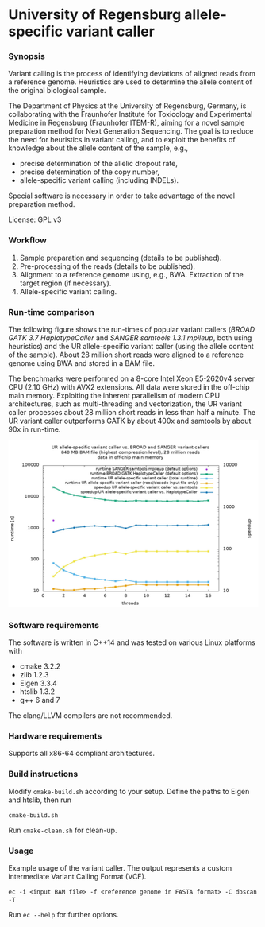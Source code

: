 # University of Regensburg allele-specific variant caller

### Synopsis

Variant calling is the process of identifying deviations of aligned reads
from a reference genome.  Heuristics are used to determine the allele
content of the original biological sample.  

The Department of Physics at the University of Regensburg, Germany, is
collaborating with the Fraunhofer Institute for Toxicology and
Experimental Medicine in Regensburg (Fraunhofer ITEM-R), aiming for a novel
sample preparation method for Next Generation Sequencing.  The goal is to
reduce the need for heuristics in variant calling, and to exploit
the benefits of knowledge about the allele content of the sample, e.g.,
* precise determination of the allelic dropout rate,
* precise determination of the copy number,
* allele-specific variant calling (including INDELs).

Special software is necessary in order to take advantage of the novel preparation method.  

License: GPL v3

### Workflow

1. Sample preparation and sequencing (details to be published).
2. Pre-processing of the reads (details to be published).
3. Alignment to a reference genome using, e.g., BWA.  Extraction of
the target region (if necessary).
4. Allele-specific variant calling.

### Run-time comparison

The following figure shows the run-times of popular variant callers
(_BROAD GATK 3.7 HaplotypeCaller_ and _SANGER samtools 1.3.1 mpileup_, both
using heuristics) and the UR allele-specific variant caller
(using the allele content of the sample).  About 28 million short
reads were aligned to a reference genome using BWA and stored in a BAM file.  

The benchmarks were performed on a 8-core Intel Xeon E5-2620v4 server CPU
(2.10 GHz) with AVX2 extensions.  All data were stored in the off-chip main
memory.  Exploiting the inherent parallelism of modern CPU architectures,
such as multi-threading and vectorization, the UR variant caller
processes about 28 million short reads in less than half a minute.
The UR variant caller outperforms GATK by about 400x and samtools by
about 90x in run-time.

![](vc.jpg)

### Software requirements

The software is written in C++14 and was tested on various Linux platforms with

* cmake 3.2.2
* zlib 1.2.3
* Eigen 3.3.4
* htslib 1.3.2
* g++ 6 and 7

The clang/LLVM compilers are not recommended.

### Hardware requirements

Supports all x86-64 compliant architectures.

### Build instructions

Modify `cmake-build.sh` according to your setup. Define the paths
to Eigen and htslib, then run
```
cmake-build.sh
```
Run `cmake-clean.sh` for clean-up.

### Usage

Example usage of the variant caller. The output represents a custom
intermediate Variant Calling Format (VCF).
```
ec -i <input BAM file> -f <reference genome in FASTA format> -C dbscan -T
```
Run `ec --help` for further options.
